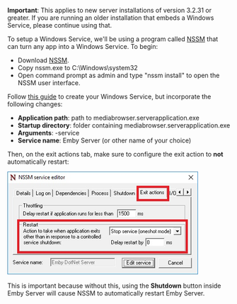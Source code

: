 **Important**: This applies to new server installations of version 3.2.31 or greater. If you are running an older installation that embeds a Windows Service, please continue using that.

To setup a Windows Service, we'll be using a program called [NSSM](http://nssm.cc/) that can turn any app into a Windows Service. To begin:

* Download [NSSM](http://nssm.cc/).
* Copy nssm.exe to C:\Windows\system32
* Open command prompt as admin and type "nssm install" to open the NSSM user interface.

Follow [this guide](http://nssm.cc/usage) to create your Windows Service, but incorporate the following changes:

* **Application path**: path to mediabrowser.serverapplication.exe
* **Startup directory**: folder containing mediabrowser.serverapplication.exe
* **Arguments**: -service
* **Service name**: Emby Server (or other name of your choice)

Then, on the exit actions tab, make sure to configure the exit action to **not** automatically restart:

![](images/server/nssm1.jpg)

This is important because without this, using the **Shutdown** button inside Emby Server will cause NSSM to automatically restart Emby Server.
